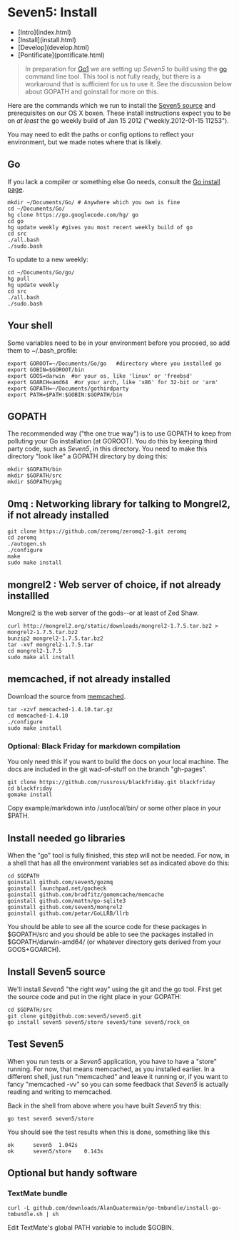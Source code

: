 # Seven5: Install

<nav>
    <ul>
        <li>[Intro](index.html)</li>
        <li>[Install](install.html)</li>
        <li>[Develop](develop.html)</li>
        <li>[Pontificate](pontificate.html)</li>
    </ul>
</nav>

>In preparation for [Go1](http://blog.golang.org/2011/10/preview-of-go-version-1.html) we are setting up *Seven5* to build using the [go](http://weekly.golang.org/cmd/go/) command line tool.  This tool is not fully ready, but there is a workaround that is sufficient for us to use it.  See the discussion below about GOPATH and goinstall for more on this.

Here are the commands which we run to install the [Seven5 source](https://github.com/seven5/seven5) and prerequisites on our OS X boxen.  These install instructions expect you to be on *at least* the go weekly build of Jan 15 2012 ("weekly.2012-01-15 11253").

You may need to edit the paths or config options to reflect your environment, but we made notes where that is likely.

## Go

If you lack a compiler or something else Go needs, consult the [Go install page](http://golang.org/doc/install.html).

    mkdir ~/Documents/Go/ # Anywhere which you own is fine
    cd ~/Documents/Go/
    hg clone https://go.googlecode.com/hg/ go
    cd go
    hg update weekly #gives you most recent weekly build of go
    cd src
    ./all.bash
    ./sudo.bash

To update to a new weekly:

	cd ~/Documents/Go/go/
	hg pull
	hg update weekly
	cd src
	./all.bash
	./sudo.bash

## Your shell

Some variables need to be in your environment before you proceed, so add them to ~/.bash_profile:

    export GOROOT=~/Documents/Go/go   #directory where you installed go
    export GOBIN=$GOROOT/bin
    export GOOS=darwin  #or your os, like 'linux' or 'freebsd'
    export GOARCH=amd64  #or your arch, like 'x86' for 32-bit or 'arm'
    export GOPATH=~/Documents/gothirdparty
    export PATH=$PATH:$GOBIN:$GOPATH/bin
	
## GOPATH

The recommended way ("the one true way") is to use GOPATH to keep from polluting your Go installation (at GOROOT).  You do this by keeping third party code, such as *Seven5*, in this directory.  You need to make this directory "look like" a GOPATH directory by doing this:
	
	mkdir $GOPATH/bin
	mkdir $GOPATH/src
	mkdir $GOPATH/pkg

## 0mq  : Networking library for talking to Mongrel2, if not already installed

    git clone https://github.com/zeromq/zeromq2-1.git zeromq
    cd zeromq
    ./autogen.sh
    ./configure
    make
    sudo make install

## mongrel2 : Web server of choice, if not already installled

Mongrel2 is the web server of the gods--or at least of Zed Shaw.

    curl http://mongrel2.org/static/downloads/mongrel2-1.7.5.tar.bz2 > mongrel2-1.7.5.tar.bz2
    bunzip2 mongrel2-1.7.5.tar.bz2
    tar -xvf mongrel2-1.7.5.tar
    cd mongrel2-1.7.5
    sudo make all install

## memcached, if not already installed

Download the source from [memcached](http://memcached.org/).

    tar -xzvf memcached-1.4.10.tar.gz
    cd memcached-1.4.10
    ./configure
    sudo make install

### Optional: Black Friday for markdown compilation

You only need this if you want to build the docs on your local machine.  The docs are included in the git wad-of-stuff on the branch "gh-pages".

	git clone https://github.com/russross/blackfriday.git blackfriday
	cd blackfriday
	gomake install

Copy example/markdown into /usr/local/bin/ or some other place in your $PATH.

	
## Install needed go libraries

When the "go" tool is fully finished, this step will not be needed.  For now, in a shell that has all the environment variables set as indicated above do this:

	cd $GOPATH
	goinstall github.com/seven5/gozmq
	goinstall launchpad.net/gocheck
	goinstall github.com/bradfitz/gomemcache/memcache
	goinstall github.com/mattn/go-sqlite3
	goinstall github.com/seven5/mongrel2
	goinstall github.com/petar/GoLLRB/llrb

You should be able to see all the source code for these packages in $GOPATH/src and you should be able to see the packages installed in $GOPATH/darwin-amd64/ (or whatever directory gets derived from your GOOS+GOARCH). 

## Install Seven5 source

We'll install *Seven5* "the right way" using the git and the go tool.  First get the source code and put in the right place in your GOPATH:

	cd $GOPATH/src
	git clone git@github.com:seven5/seven5.git
	go install seven5 seven5/store seven5/tune seven5/rock_on
	
## Test Seven5

When you run tests or a *Seven5* application, you have to have a "store" running.  For now, that means memcached, as you installed earlier.  In a different shell, just run "memcached" and leave it running or, if you want to fancy "memcached -vv" so you can some feedback that *Seven5* is actually reading and writing to memcached.

Back in the shell from above where you have built *Seven5* try this:

	go test seven5 seven5/store
	
You should see the test results when this is done, something like this

	ok  	seven5	1.042s
	ok  	seven5/store	0.143s
	
	

## Optional but handy software

### TextMate bundle

    curl -L github.com/downloads/AlanQuatermain/go-tmbundle/install-go-tmbundle.sh | sh

Edit TextMate's global PATH variable to include $GOBIN.


	

	


